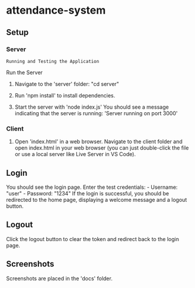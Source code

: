 # attendance-system

## Setup

### Server
	Running and Testing the Application

Run the Server
1. Navigate to the 'server' folder:
          "cd server"

2. Run 'npm install' to install dependencies.

3. Start the server with 'node index.js'
	You should see a message indicating that the server is running:
		'Server running on port 3000'


### Client
1. Open 'index.html' in a web browser.
	  Navigate to the client folder and open index.html in your web browser (you can just double-click the file or use a local server like Live Server in VS Code).

## Login 
You should see the login page. Enter the test credentials:
	- Username: "user"
 	- Password: "1234"
	If the login is successful, you should be redirected to the home page, displaying a welcome message and a logout button.

## Logout
Click the logout button to clear the token and redirect back to the login page.

## Screenshots
Screenshots are placed in the 'docs' folder.
